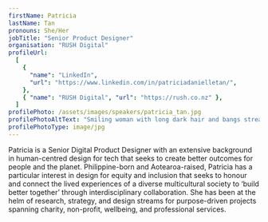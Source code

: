 ```yaml
---
firstName: Patricia
lastName: Tan
pronouns: She/Her
jobTitle: "Senior Product Designer"
organisation: "RUSH Digital"
profileUrl:
  [
    {
      "name": "LinkedIn",
      "url": "https://www.linkedin.com/in/patriciadanielletan/",
    },
    { "name": "RUSH Digital", "url": "https://rush.co.nz" },
  ]
profilePhoto: /assets/images/speakers/patricia_tan.jpg
profilePhotoAltText: "Smiling woman with long dark hair and bangs streaked with green, framed against a light background."
profilePhotoType: image/jpg
---
```


Patricia is a Senior Digital Product Designer with an extensive background in human-centred design for tech that seeks to create better outcomes for people and the planet. Philippine-born and Aotearoa-raised, Patricia has a particular interest in design for equity and inclusion that seeks to honour and connect the lived experiences of a diverse multicultural society to ‘build better together’ through interdisciplinary collaboration. She has been at the helm of research, strategy, and design streams for purpose-driven projects spanning charity, non-profit, wellbeing, and professional services.
